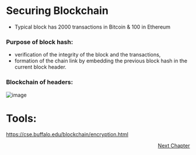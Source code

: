 # Securing Blockchain

- Typical block has 2000 transactions in Bitcoin & 100 in Ethereum

### Purpose of block hash:

- verification of the integrity of the block and the transactions, 
- formation of the chain link by embedding the previous block hash in the current block header. 


### Blockchain of headers:
![image](https://user-images.githubusercontent.com/10133554/185742237-26d14034-194d-4ace-b6c9-13e5e29bfe8a.png)


# Tools:
https://cse.buffalo.edu/blockchain/encryption.html

<p align="right">
   <a href="../1.4%20Trust%20Essentials/1.4.1%20Decentralized%20Systems.md">Next Chapter</a>
</p>

